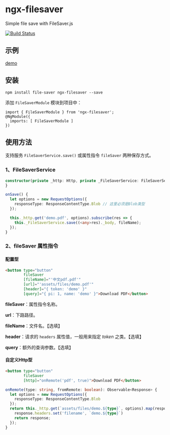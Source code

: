 # ngx-filesaver

Simple file save with FileSaver.js

[![Build Status](https://travis-ci.org/cipchk/ngx-filesaver.svg?branch=master)](https://travis-ci.org/cipchk/ngx-filesaver)

## 示例

[demo](https://cipchk.github.io/ngx-filesaver/)

## 安装

```
npm install file-saver ngx-filesaver --save
```

添加 `FileSaverModule` 模块到项目中：

```
import { FileSaverModule } from 'ngx-filesaver';
@NgModule({
  imports: [ FileSaverModule ]
})
```

## 使用方法

支持服务 `FileSaverService.save()` 或属性指令 `fileSaver` 两种保存方式。

### 1、FileSaverService

```typescript
constructor(private _http: Http, private _FileSaverService: FileSaverService) {
}

onSave() {
  let options = new RequestOptions({
    responseType: ResponseContentType.Blob // 这里必须是Blob类型
  });

  this._http.get('demo.pdf', options).subscribe(res => {
    this._FileSaverService.save((<any>res)._body, fileName);
  });
}
```

### 2、fileSaver 属性指令

#### 配置型

```html
<button type="button" 
        fileSaver 
        [fileName]="'中文pdf.pdf'"
        [url]="'assets/files/demo.pdf'"
        [header]="{ token: 'demo' }"
        [query]="{ pi: 1, name: 'demo' }">Download PDF</button>
```

**fileSaver**：属性指令名称。

**url**：下路路径。

**fileName**：文件名。【选填】

**header**：请求的 `headers` 属性值，一般用来指定 _token_ 之类。【选填】

**query**：额外的查询参数。【选填】



#### 自定义Http型

```html
<button type="button" 
        fileSaver 
        [http]="onRemote('pdf', true)">Download PDF</button>
```

```typescript
onRemote(type: string, fromRemote: boolean): Observable<Response> {
  let options = new RequestOptions({
    responseType: ResponseContentType.Blob
  });
  return this._http.get(`assets/files/demo.${type}`, options).map(response => {
    response.headers.set('filename', `demo.${type}`)
    return response;
  });
}
```
